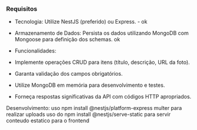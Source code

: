 ### Requisitos 
- Tecnologia: Utilize NestJS (preferido) ou Express.  - ok
- Armazenamento de Dados: Persista os dados utilizando MongoDB com Mongoose para definição dos schemas. ok

- Funcionalidades:
- Implemente operações CRUD para itens (título, descrição, URL da foto).
- Garanta validação dos campos obrigatórios.
- Utilize MongoDB em memória para desenvolvimento e testes.
- Forneça respostas significativas da API com códigos HTTP apropriados.

Desenvolvimento:
uso npm install @nestjs/platform-express multer para realizar uploads
uso do npm install @nestjs/serve-static para servir conteudo estatico para o frontend